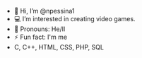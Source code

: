 - 👋 Hi, I’m @npessina1
- 💻 I’m interested in creating video games.
- 📔 Pronouns: He/Il
- ⚡ Fun fact: I'm me
- C, C++, HTML, CSS, PHP, SQL

<!---
npessina1/npessina1 is a ✨ special ✨ repository because its `README.md` (this file) appears on your GitHub profile.
You can click the Preview link to take a look at your changes.
--->
